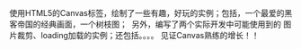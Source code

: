 使用HTML5的Canvas标签，绘制了一些有趣，好玩的实例；包括，一个最爱的黑客帝国的经典画面，一个树枝图；
  另外，编写了两个实际开发中可能使用到的 图片裁剪、loading加载的实例；还包括。。。。
 见证Canvas熟练的增长！！
